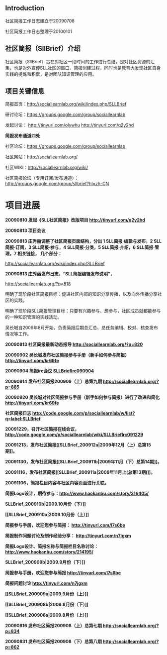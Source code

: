 ## Introduction ##

社区简报工作日志建立于20090708

社区简报工作日志整理于20100101

## 社区简报（SllBrief）介绍 ##
社区简报（SllBrief）旨在对社区一段时间的工作进行总结，是对社区资源的汇集，也是对外宣传SLL社区的窗口。简报创建过程，同时也是教育大发现社区自身实践的提炼和积累，是对团队知识管理的应用。

## 项目关键信息 ##
简报首页：http://sociallearnlab.org/wiki/index.php/SLLBrief

研讨论坛：https://groups.google.com/group/sociallearnlab

发起讨论： http://tinyurl.com/olywhu           http://tinyurl.com/q2y2hd

**简报发布通道四处**

社区论坛：https://groups.google.com/group/sociallearnlab

社区网站：http://sociallearnlab.org/

社区WIKI：http://sociallearnlab.org/wiki/

社区简报论坛（专用订阅/发布通道）：
http://groups.google.com/group/sllbrief?hl=zh-CN

# 项目进展 #

**20090810 发起《SLL社区简报》改版项目 http://tinyurl.com/q2y2hd**

**20090813 项目会议**

**20090813 庄秀丽调整了社区简报页面结构，分出 1 SLL简报·编辑与发布，2 SLL简报·订阅，3 SLL简报·参与，4 SLL简报·分类，5 SLL简报·介绍，6 SLL简报·管理，7 相关链接， 几个部分：**

http://sociallearnlab.org/wiki/index.php/SLLBrief

**20090813 庄秀丽发布日志，“SLL简报编辑发布说明”，**

http://sociallearnlab.org/?p=818

明确了现阶段社区简报目标：促进社区内部的知识分享传播，以及向外传播分享社区的实践。

明确了现阶段SLL简报管理目标：只要有兴趣参与、想参与，社区成员就都能参与的一种知识管理的实践活动。

吴长城自2009年8月开始，负责简报后期总汇总、总任务编辑、校对、核查发布情况等工作。


**20090813 社区简报最新动态报导  http://sociallearnlab.org/?p=820**


**20090902 吴长城发布社区简报参与手册（新手如何参与简报） http://tinyurl.com/kr69fe**

**20090904 简报irc会议 [SLLBriefIrc090904](SLLBriefIrc090904.md)**

**20090914 发布社区简报200909（上）总第九期  http://sociallearnlab.org/?p=885**

**20090920 吴长城对社区简报参与手册（新手如何参与简报）进行了改进和简化 http://tinyurl.com/kr69fe**


**社区简报日志 http://code.google.com/p/sociallearnlab/w/list?q=label:SLLBrief**

**20091229，召开社区简报在线会议，
http://code.google.com/p/sociallearnlab/wiki/SLLBriefIrc091229**

**20091213，发布社区简报[[SLLBrief\_200912a|2009年12月（上）总第15期]]。**

**20091130，发布社区简报[[SLLBrief\_200911b|2009年11月（下）总第14期]]。**

**20091116，发布社区简报[[SLLBrief\_200911a|2009年11月上(总第13期)]]。**

**20091106，简报栏目内容与社区内容页面进行关联。**

**简报Logo设计，期待参与：http://www.haokanbu.com/story/216405/**

**SLLBrief\_200910b|2009.10月份（下）]]**

**[[SLLBrief\_200910a|2009.10月份（上）]]**

**简报参与手册，欢迎您参与简报： http://tinyurl.com/l7s6be**

**简报制作问题讨论及制作经验分享： http://tinyurl.com/n7jgxm**

**简报Logo设计、简报名称与简报栏目名称讨论：http://www.haokanbu.com/story/214195/**

**SLLBrief\_200909b|2009.9月份（下）]]**

**简报参与手册，欢迎您参与简报 http://tinyurl.com/l7s6be**

**简报问题讨论 http://tinyurl.com/n7jgxm**

**[[SLLBrief\_200909a|2009.9月份（上）]]**

**[[SLLBrief\_200908b|2009.8月份（下）]]**

**[[SLLBrief\_200908a|2009.8月份（上）]]**

**20090816 发布社区简报200908（上）总第七期  http://sociallearnlab.org/?p=834**

**20090831 发布社区简报200908（下）总第八期  http://sociallearnlab.org/?p=862**

